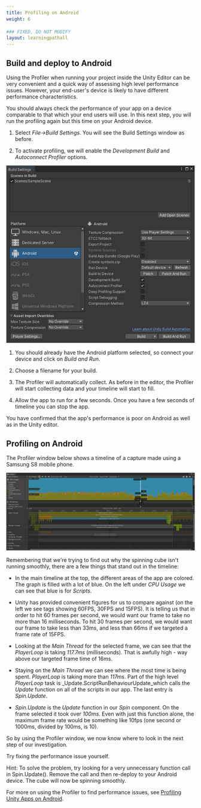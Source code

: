 ```yaml
---
title: Profiling on Android
weight: 6

### FIXED, DO NOT MODIFY
layout: learningpathall
---
```


## Build and deploy to Android
Using the Profiler when running your project inside the Unity Editor can be very convenient and a quick way of assessing high level performance issues. However, your end-user's device is likely to have different performance characteristics.

You should always check the performance of your app on a device comparable to that which your end users will use. In this next step, you will run the profiling again but this time on your Android device.

1. Select _File->Build Settings_. You will see the Build Settings window as before.

1. To activate profiling, we will enable the _Development Build_ and _Autoconnect Profiler_ options.

![Enable profiling options](images/build-settings-enable-profiling.png "Figure 1. Enable options for profiling")

1. You should already have the Android platform selected, so connect your device and click on _Build and Run_.

1. Choose a filename for your build.

1. The Profiler will automatically collect. As before in the editor, the Profiler will start collecting data and your timeline will start to fill.

1. Allow the app to run for a few seconds. Once you have a few seconds of timeline you can stop the app.

You have confirmed that the app's performance is poor on Android as well as in the Unity editor.

## Profiling on Android

The Profiler window below shows a timeline of a capture made using a Samsung S8 mobile phone.

![Profiler window for Android](images/profiler-running-on-android.png "Figure 2. Profiler window with Android results")

Remembering that we're trying to find out why the spinning cube isn't running smoothly, there are a few things that stand out in the timeline:

- In the main timeline at the top, the different areas of the app are colored. The graph is filled with a lot of blue. On the left under _CPU Usage_ we can see that blue is for _Scripts_.

- Unity has provided convenient figures for us to compare against (on the left we see tags showing 60FPS, 30FPS and 15FPS). It is telling us that in order to hit 60 frames per second, we would want our frame to take no more than 16 milliseconds. To hit 30 frames per second, we would want our frame to take less than 33ms, and less than 66ms if we targeted a frame rate of 15FPS.

- Looking at the _Main Thread_ for the selected frame, we can see that the _PlayerLoop_ is taking _117.7ms_ (milliseconds). That is awfully high - way above our targeted frame time of 16ms.

- Staying on the _Main Thread_ we can see where the most time is being spent. _PlayerLoop_ is taking more than _117ms_. Part of the high level _PlayerLoop_ task is _Update.ScriptRunBehaviourUpdate_which calls the _Update_ function on all of the scripts in our app. The last entry is _Spin.Update_.

- _Spin.Update_ is the _Update_ function in our _Spin_ component. On the frame selected it took over _100ms_. Even with just this function alone, the maximum frame rate would be something like 10fps (one second or 1000ms, divided by 100ms, is 10).

So by using the Profiler window, we now know where to look in the next step of our investigation.

Try fixing the performance issue yourself.

Hint: To solve the problem, try looking for a very unnecessary function call in Spin.Update(). Remove the call and then re-deploy to your Android device. The cube will now be spinning smoothly.

For more on using the Profiler to find performance issues, see [Profiling Unity Apps on Android](/learning-paths/smartphones-and-mobile/profiling-unity-apps-on-android).